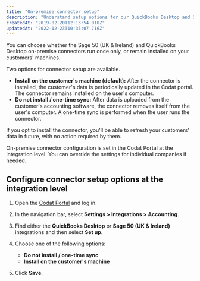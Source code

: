 ```yaml
---
title: "On-premise connector setup"
description: "Understand setup options for our QuickBooks Desktop and Sage 50 (UK & Ireland) on-premise connectors."
createdAt: "2019-02-20T12:13:54.010Z"
updatedAt: "2022-12-23T10:35:07.716Z"
---
```


You can choose whether the Sage 50 (UK & Ireland) and QuickBooks Desktop on-premise connectors run once only, or remain installed on your customers' machines.

Two options for connector setup are available.

- **Install on the customer's machine (default):** After the connector is installed, the customer's data is periodically updated in the Codat portal. The connector remains installed on the user's computer.
- **Do not install / one-time sync:** After data is uploaded from the customer's accounting software, the connector removes itself from the user's computer. A one-time sync is performed when the user runs the connector.

If you opt to install the connector, you'll be able to refresh your customers' data in future, with no action required by them.

On-premise connector configuration is set in the Codat Portal at the integration level. You can override the settings for individual companies if needed.

## Configure connector setup options at the integration level

1. Open the [Codat Portal](https://app.codat.io) and log in.
2. In the navigation bar, select **Settings > Integrations > Accounting**.
3. Find either the **QuickBooks Desktop** or **Sage 50 (UK & Ireland)** integrations and then select **Set up**.
4. Choose one of the following options:

   - **Do not install / one-time sync**
   - **Install on the customer's machine**

5. Click **Save**.
